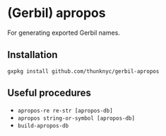 # (Gerbil) apropos
For generating exported Gerbil names.

## Installation

```
gxpkg install github.com/thunknyc/gerbil-apropos
```

## Useful procedures

* `apropos-re re-str [apropos-db]`
* `apropos string-or-symbol [apropos-db]`
* `build-apropos-db`
